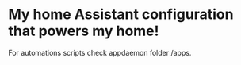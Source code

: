 # My home Assistant configuration that powers my home!

For automations scripts check appdaemon folder /apps.